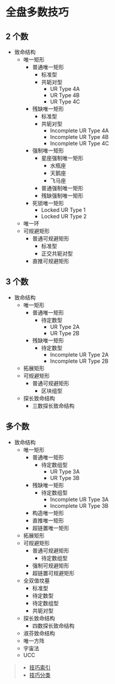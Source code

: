 # 全盘多数技巧

## 2 个数
- 致命结构
  - 唯一矩形
    - 普通唯一矩形
      - 标准型
      - 共轭对型
        - UR Type 4A
        - UR Type 4B
        - UR Type 4C
    - 残缺唯一矩形
      - 标准型
      - 共轭对型
        - Incomplete UR Type 4A
        - Incomplete UR Type 4B
        - Incomplete UR Type 4C
    - 强制唯一矩形
      - 星座强制唯一矩形
        - 水瓶座
        - 天鹅座
        - 飞马座
      - 普通强制唯一矩形
      - 残缺强制唯一矩形
    - 死锁唯一矩形
      - Locked UR Type 1
      - Locked UR Type 2
  - 唯一环
  - 可规避矩形
    - 普通可规避矩形
      - 标准型
      - 正交共轭对型
    - 直推可规避矩形

## 3 个数
- 致命结构
  - 唯一矩形
    - 普通唯一矩形
      - 待定数型
        - UR Type 2A
        - UR Type 2B
    - 残缺唯一矩形
      - 待定数型
        - Incomplete UR Type 2A
        - Incomplete UR Type 2B
  - 拓展矩形
  - 可规避矩形
    - 普通可规避矩形
      - 区块组型
  - 探长致命结构
    - 三数探长致命结构

## 多个数
- 致命结构
  - 唯一矩形
    - 普通唯一矩形
      - 待定数组型
        - UR Type 3A
        - UR Type 3B
    - 残缺唯一矩形
      - 待定数组型
        - Incomplete UR Type 3A
        - Incomplete UR Type 3B
    - 构造唯一矩形
    - 直推唯一矩形
    - 超链置唯一矩形
  - 拓展矩形
  - 可规避矩形
    - 普通可规避矩形
      - 待定数组型
    - 强制可规避矩形
    - 超链置可规避矩形
  - 全双值坟墓
    - 标准型
    - 待定数型
    - 待定数组型
    - 共轭对型
  - 探长致命结构
    - 四数探长致命结构
  - 淑芬致命结构
  - 唯一方阵
  - 宇宙法
  - UCC

> - [技巧索引](../../../README.md)
> - [技巧分类](../../README.md)
